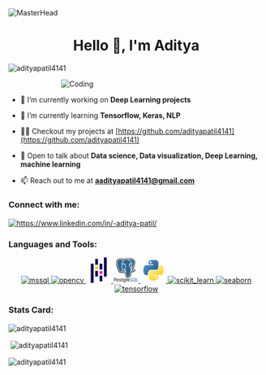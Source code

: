<img src="https://www.google.com/url?sa=i&url=https%3A%2F%2Fwww.linkedin.com%2Fpulse%2Fsymbiotic-relationship-between-ai-ml-dl-ds-aritra-pain&psig=AOvVaw3XLi87IYCP8masD8-MFNr8&ust=1720078752106000&source=images&cd=vfe&opi=89978449&ved=0CBEQjRxqFwoTCMDM7-uuiocDFQAAAAAdAAAAABAE" alt="MasterHead" style="width: 100%; height: 500px;">

<h1 align="center">Hello 👋, I'm Aditya</h1>
<p align="left"> <img src="https://komarev.com/ghpvc/?username=adityapatil4141&label=Profile%20views&color=0e75b6&style=flat" alt="adityapatil4141" /> </p>
<img align="right" alt="Coding" width="400" src="https://i.giphy.com/SvckSy7fFviqrq8ClF.webp">

<p align="left"> <a href="https://twitter.com/" target="blank"><img src="https://img.shields.io/twitter/follow/?logo=twitter&style=for-the-badge" alt="" /></a> </p>

- 🔭 I’m currently working on **Deep Learning projects**

- 🌱 I’m currently learning **Tensorflow, Keras, NLP**

- 👨‍💻 Checkout my projects at [https://github.com/adityapatil4141](https://github.com/adityapatil4141)

- 💬 Open to talk about **Data science, Data visualization, Deep Learning, machine learning**

- 📫 Reach out to me at **aadityapatil4141@gmail.com**

<h3 align="left">Connect with me:</h3>
<p align="left">
<a href="https://www.linkedin.com/in/-aditya-patil/" target="blank"><img align="center" src="https://raw.githubusercontent.com/rahuldkjain/github-profile-readme-generator/master/src/images/icons/Social/linked-in-alt.svg" alt="https://www.linkedin.com/in/-aditya-patil/" height="30" width="40" /></a>
</p>

<h3 align="left">Languages and Tools:</h3>
<p align="center"> <a href="https://www.microsoft.com/en-us/sql-server" target="_blank" rel="noreferrer"> <img src="https://www.svgrepo.com/show/303229/microsoft-sql-server-logo.svg" alt="mssql" width="50" height="50"/> </a> <a href="https://opencv.org/" target="_blank" rel="noreferrer"> <img src="https://www.vectorlogo.zone/logos/opencv/opencv-icon.svg" alt="opencv" width="50" height="50"/> </a> <a href="https://pandas.pydata.org/" target="_blank" rel="noreferrer"> <img src="https://raw.githubusercontent.com/devicons/devicon/2ae2a900d2f041da66e950e4d48052658d850630/icons/pandas/pandas-original.svg" alt="pandas" width="50" height="50"/> </a> <a href="https://www.postgresql.org" target="_blank" rel="noreferrer"> <img src="https://raw.githubusercontent.com/devicons/devicon/master/icons/postgresql/postgresql-original-wordmark.svg" alt="postgresql" width="50" height="50"/> </a> <a href="https://www.python.org" target="_blank" rel="noreferrer"> <img src="https://raw.githubusercontent.com/devicons/devicon/master/icons/python/python-original.svg" alt="python" width="50" height="50"/> </a> <a href="https://scikit-learn.org/" target="_blank" rel="noreferrer"> <img src="https://upload.wikimedia.org/wikipedia/commons/0/05/Scikit_learn_logo_small.svg" alt="scikit_learn" width="50" height="50"/> </a> <a href="https://seaborn.pydata.org/" target="_blank" rel="noreferrer"> <img src="https://seaborn.pydata.org/_images/logo-mark-lightbg.svg" alt="seaborn" width="50" height="50"/> </a> <a href="https://www.tensorflow.org" target="_blank" rel="noreferrer"> <img src="https://www.vectorlogo.zone/logos/tensorflow/tensorflow-icon.svg" alt="tensorflow" width="50" height="50"/> </a> </p>
<h3 align="left">Stats Card:</h3>

<p><img align="center" src="https://github-readme-stats.vercel.app/api/top-langs?username=adityapatil4141&show_icons=true&locale=en&layout=compact" alt="adityapatil4141" /></p>

<p>&nbsp;<img align="center" src="https://github-readme-stats.vercel.app/api?username=adityapatil4141&show_icons=true&locale=en" alt="adityapatil4141" /></p>

<p><img align="center" src="https://github-readme-streak-stats.herokuapp.com/?user=adityapatil4141&" alt="adityapatil4141" /></p>
